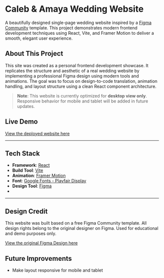 # Caleb & Amaya Wedding Website

A beautifully designed single-page wedding website inspired by a [Figma Community](https://www.figma.com/community) template. This project demonstrates modern frontend development techniques using React, Vite, and Framer Motion to deliver a smooth, elegant user experience.

## About This Project

This site was created as a personal frontend development showcase. It replicates the structure and aesthetic of a real wedding website by implementing a professional Figma design using modern tools and animations. The goal was to focus on design-to-code translation, animation handling, and layout structure using a clean React component architecture.

> **Note**: This website is currently optimized for **desktop view only**. Responsive behavior for mobile and tablet will be added in future updates.

## Live Demo

[View the deployed website here](https://wedding-website-wine.vercel.app/)  

---

## Tech Stack

- **Framework**: [React](https://reactjs.org/)
- **Build Tool**: [Vite](https://vitejs.dev/)
- **Animation**: [Framer Motion](https://www.framer.com/motion/)
- **Font**: [Google Fonts - Playfair Display](https://fonts.google.com/specimen/Playfair+Display)
- **Design Tool**: [Figma](https://figma.com)
- 
---

## Design Credit

  This website was built based on a free Figma Community template.
  All design rights belong to the original designer on Figma. Used for educational and demo purposes only.

[View the original Figma Design here](https://www.figma.com/design/PKeJP4tE6yhf1cmdnVZILb/Wedding-Webflow-Template--Community-?node-id=460-4325&p=f&t=HhjogtR4LS10WYhj-0)  

## Future Improvements
- Make layout responsive for mobile and tablet

